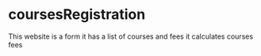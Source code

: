 # coursesRegistration
This website is a form 
it has a list of courses and fees
it calculates courses fees
